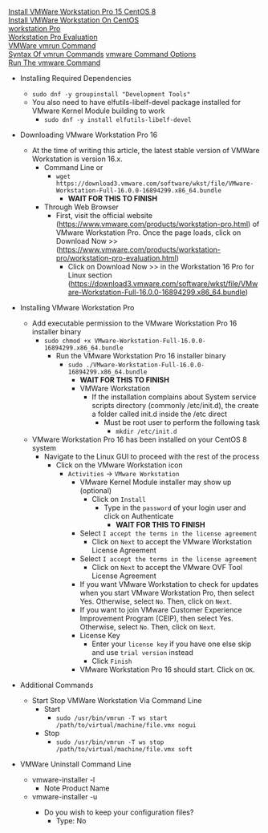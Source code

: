 [Install VMWare Workstation Pro 15 CentOS 8](https://linuxhint.com/install_vmware_workstation_pro_15_centos8/)<br />
[Install VMWare Workstation On CentOS](https://computingforgeeks.com/install-vmware-workstation-on-centos/)<br />
[workstation Pro](https://www.vmware.com/products/workstation-pro.html)<br />
[Workstation Pro Evaluation](https://www.vmware.com/products/workstation-pro/workstation-pro-evaluation.html)<br />
[VMWare vmrun Command](https://www.vmware.com/pdf/vix160_vmrun_command.pdf)<br />
[Syntax Of vmrun Commands](https://docs.vmware.com/en/VMware-Fusion/12/com.vmware.fusion.using.doc/GUID-24F54E24-EFB0-4E94-8A07-2AD791F0E497.html)
[vmware Command Options](https://docs.vmware.com/en/VMware-Workstation-Pro/16.0/com.vmware.ws.using.doc/GUID-7369457F-FE1D-40FE-97B6-B29CA4916CCD.html#GUID-7369457F-FE1D-40FE-97B6-B29CA4916CCD)<br />
[Run The vmware Command](https://docs.vmware.com/en/VMware-Workstation-Pro/16.0/com.vmware.ws.using.doc/GUID-DA203314-F153-4F1F-8FCF-A7700530943D.html)

* Installing Required Dependencies
  * `sudo dnf -y groupinstall "Development Tools"`
  * You also need to have elfutils-libelf-devel package installed for VMware Kernel Module building to work
    * `sudo dnf -y install elfutils-libelf-devel`
* Downloading VMware Workstation Pro 16
  * At the time of writing this article, the latest stable version of VMWare Workstation is version 16.x.
    * Command Line or
      * `wget https://download3.vmware.com/software/wkst/file/VMware-Workstation-Full-16.0.0-16894299.x86_64.bundle`
        * **WAIT FOR THIS TO FINISH**
    * Through Web Browser
      * First, visit the official website (https://www.vmware.com/products/workstation-pro.html) of VMware Workstation Pro. Once the page loads, click on Download Now >> (https://www.vmware.com/products/workstation-pro/workstation-pro-evaluation.html)
        * Click on Download Now >> in the Workstation 16 Pro for Linux section (https://download3.vmware.com/software/wkst/file/VMware-Workstation-Full-16.0.0-16894299.x86_64.bundle)
* Installing VMware Workstation Pro
  * Add executable permission to the VMware Workstation Pro 16 installer binary
    * `sudo chmod +x VMware-Workstation-Full-16.0.0-16894299.x86_64.bundle`
      * Run the VMware Workstation Pro 16 installer binary
        * `sudo ./VMware-Workstation-Full-16.0.0-16894299.x86_64.bundle`
          * **WAIT FOR THIS TO FINISH**
          * VMWare Workstation
            * If the installation complains about System service scripts directory (commonly /etc/init.d), the create a folder called init.d inside the /etc direct
              * Must be root user to perform the following task
                * `mkdir /etc/init.d`
  * VMware Workstation Pro 16 has been installed on your CentOS 8 system
    * Navigate to the Linux GUI to proceed with the rest of the process
      * Click on the VMware Workstation icon
        * `Activities` -> `VMware Workstation`
          * VMware Kernel Module installer may show up (optional)
            * Click on `Install`
              * Type in the `password` of your login user and click on Authenticate
                * **WAIT FOR THIS TO FINISH**
          * Select `I accept the terms in the license agreement`
            * Click on `Next` to accept the VMware Workstation License Agreement
          * Select `I accept the terms in the license agreement`
            * Click on `Next` to accept the VMware OVF Tool License Agreement
          * If you want VMware Workstation to check for updates when you start VMware Workstation Pro, then select Yes. Otherwise, select `No`. Then, click on `Next`.
          * If you want to join VMware Customer Experience Improvement Program (CEIP), then select Yes. Otherwise, select `No`. Then, click on `Next`.
          * License Key
            * Enter your `license key` if you have one else skip and use `trial version` instead
            * Click `Finish`
          * VMware Workstation Pro 16 should start. Click on `OK`.

* Additional Commands
  * Start Stop VMWare Workstation Via Command Line
    * Start
      * `sudo /usr/bin/vmrun -T ws start /path/to/virtual/machine/file.vmx nogui`
    * Stop
      * `sudo /usr/bin/vmrun -T ws stop /path/to/virtual/machine/file.vmx soft`

* VMWare Uninstall Command Line
  * vmware-installer -l
    * Note Product Name
  * vmware-installer -u <Product Name>
    * Do you wish to keep your configuration files?
      * Type: No
